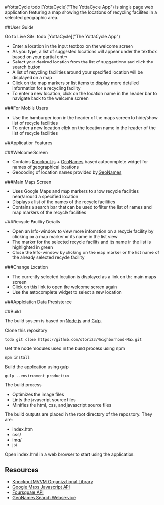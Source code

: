 #YottaCycle
todo [YottaCycle]("The YottaCycle App") is single page web application featuring a map showing the locations of recycling facilites in a selected geographic area.

##User Guide

Go to Live Site: todo [YottaCycle]("The YottaCycle App")

- Enter a location in the input textbox on the welcome screen
- As you type, a list of suggested locations will appear under the textbox based on your partial entry
- Select your desired location from the list of suggestions and click the search button
- A list of recycling facilities around your specified location will be displayed on a map
- Click on the map markers or list items to display more detailed information for a recycling facility
- To enter a new location, click on the location name in the header bar to navigate back to the welcome screen

###For Mobile Users

- Use the hamburger icon in the header of the maps screen to hide/show list of recycle facilities
- To enter a new location click on the location name in the header of the list of recycle facilities

##Application Features

###Welcome Screen

- Contains [Knockout.js](http://knockoutjs.com/ "knockout.js") + [GeoNames](http://www.geonames.org/export/geonames-search.html "geomanes search api") based autocomplete widget for names of geographical locations
- Geocoding of location names provided by [GeoNames](http://www.geonames.org/export/geonames-search.html "geomanes search api")

###Main Maps Screen

- Uses Google Maps and map markers to show recycle facilities near/around a specified location 
- Displays a list of the names of the recycle facilities
- Contains a search bar that can be used to filter the list of names and map markers of the recycle facilities

###Recycle Facility Details

- Open an Info-window to view more infomation on a recycle facility by clicking on a map marker or its name in the list view
- The marker for the selected recycle facility and its name in the list is highlighted in green
- Close the Info-window by clicking on the map marker or the list name of the already selected recycle facility

###Change Location

- The currently selected location is displayed as a link on the main maps screen
- Click on this link to open the welcome screen again
- Use the autocomplete widget to select a new location

###Applciation Data Presistence

##Build

The build system is based on [Node.js](https://nodejs.org/en/ "Node.js") and [Gulp](http://gulpjs.com/ "gulp.js").

Clone this repository
	
	todo git clone https://github.com/otori23/Neighborhood-Map.git

Get the node modules used in the build process using npm

	npm install

Build the application using gulp

	gulp --environment production

The build process

- Optimizes the image files
- Lints the javascript source files
- Minifies the html, css, and javascript source files

The build outputs are placed in the root directory of the repository. They are:

- index.html
- css/
- img/
- js/

Open index.html in a web browser to start using the application.

Resources
--------

- [Knockout MVVM Organizational Library](http://knockoutjs.com/ "knockout.js")
- [Google Maps Javascript API](https://developers.google.com/maps/documentation/javascript/ "google maps api")
- [Foursquare API](https://developer.foursquare.com/start "foursquare api")
- [GeoNames Search Webservice](http://www.geonames.org/export/geonames-search.html "geomanes search api")
